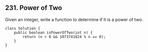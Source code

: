 ## 231. Power of Two
Given an integer, write a function to determine if it is a power of two.

<pre><code>class Solution {
    public boolean isPowerOfTwo(int n) {
        return (n > 0 && 1073741824 % n == 0);
    }
}
</code></pre>

